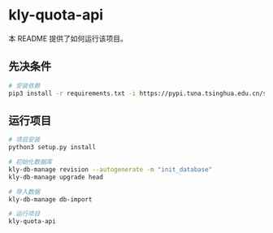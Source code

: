 # kly-quota-api

本 README 提供了如何运行该项目。

## 先决条件
```bash
# 安装依赖
pip3 install -r requirements.txt -i https://pypi.tuna.tsinghua.edu.cn/simple
```

## 运行项目

```bash
# 项目安装
python3 setup.py install

# 初始化数据库
kly-db-manage revision --autogenerate -m "init_database"
kly-db-manage upgrade head

# 导入数据
kly-db-manage db-import

# 运行项目
kly-quota-api
```
